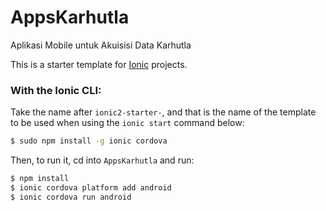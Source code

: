 # AppsKarhutla
Aplikasi Mobile untuk Akuisisi Data Karhutla 

This is a starter template for [Ionic](http://ionicframework.com/docs/) projects.

### With the Ionic CLI:

Take the name after `ionic2-starter-`, and that is the name of the template to be used when using the `ionic start` command below:

```bash
$ sudo npm install -g ionic cordova
```

Then, to run it, cd into `AppsKarhutla` and run:

```bash
$ npm install
$ ionic cordova platform add android
$ ionic cordova run android
```



